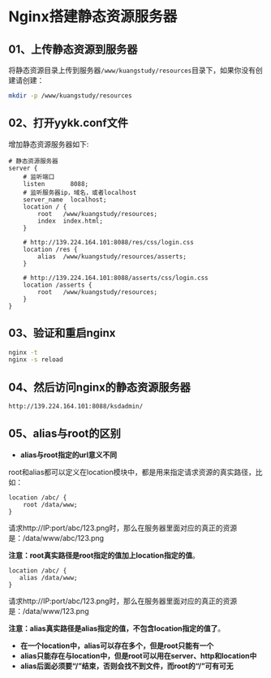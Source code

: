 # Nginx搭建静态资源服务器





## 01、上传静态资源到服务器

将静态资源目录上传到服务器`/www/kuangstudy/resources`目录下，如果你没有创建请创建：

```sh
mkdir -p /www/kuangstudy/resources
```

## 02、打开yykk.conf文件

增加静态资源服务器如下:

```nginx
# 静态资源服务器
server {
    # 监听端口
    listen       8088;
    # 监听服务器ip，域名，或者localhost
    server_name  localhost;
    location / {
        root   /www/kuangstudy/resources;
        index  index.html;
    }
    
    # http://139.224.164.101:8088/res/css/login.css
    location /res {
        alias  /www/kuangstudy/resources/asserts;
    }
	
    # http://139.224.164.101:8088/asserts/css/login.css
    location /asserts {
        root   /www/kuangstudy/resources;
    }
}

```

## 03、验证和重启nginx

```sh
nginx -t
nginx -s reload
```

## 04、然后访问nginx的静态资源服务器

```sh
http://139.224.164.101:8088/ksdadmin/
```



## 05、alias与root的区别

- **alias与root指定的url意义不同**

root和alias都可以定义在location模块中，都是用来指定请求资源的真实路径，比如：

```nginx
location /abc/ {
    root /data/www;
}
```

请求http://IP:port/abc/123.png时，那么在服务器里面对应的真正的资源是：/data/www/abc/123.png

**注意：root真实路径是root指定的值加上location指定的值**。

```nginx
location /abc/ {
   alias /data/www;
}
```

请求http://IP:port/abc/123.png时，那么在服务器里面对应的真正的资源是：/data/www/123.png

**注意：alias真实路径是alias指定的值，不包含location指定的值了**。



- **在一个location中，alias可以存在多个，但是root只能有一个**
- **alias只能存在与location中，但是root可以用在server、http和location中**
- **alias后面必须要“/”结束，否则会找不到文件，而root的“/”可有可无**